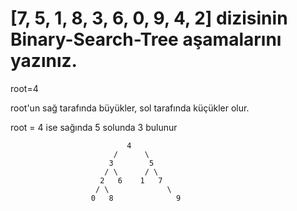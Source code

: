 # [7, 5, 1, 8, 3, 6, 0, 9, 4, 2] dizisinin Binary-Search-Tree aşamalarını yazınız.

root=4

root'un sağ tarafında büyükler, sol tarafında küçükler olur.

root = 4 ise sağında 5 solunda 3 bulunur 

                              4
                           /      \
                          3        5 
                         / \      / \
                        2   6    1   7
                       / \             \
                      0   8              9    
                    
            
